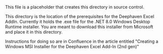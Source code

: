 This file is a placeholder that creates this directory in source control.

This directory is the location of the prerequisites for the Deephaven Excel
AddIn. Currently it holds the .exe file for the .NET 8.0 Windows Desktop
Runtime installer. You are meant to download this installer from Microsoft
and place it in this directory.

Instructions for doing so are in Confluence in the article entitled
"Creating a Windows MSI Installer for the Deephaven Excel Add-In (2nd gen)"
